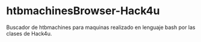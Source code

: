# htbmachinesBrowser-Hack4u
Buscador de htbmachines para maquinas realizado en lenguaje bash por las clases de Hack4u.
